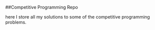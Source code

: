 ##Competitive Programming Repo

here I store all my solutions to some of the competitive programming problems.
